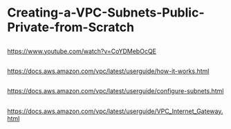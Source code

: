 # Creating-a-VPC-Subnets-Public-Private-from-Scratch

##

https://www.youtube.com/watch?v=CoYDMebOcQE

##

https://docs.aws.amazon.com/vpc/latest/userguide/how-it-works.html

##

https://docs.aws.amazon.com/vpc/latest/userguide/configure-subnets.html

##

https://docs.aws.amazon.com/vpc/latest/userguide/VPC_Internet_Gateway.html

##
